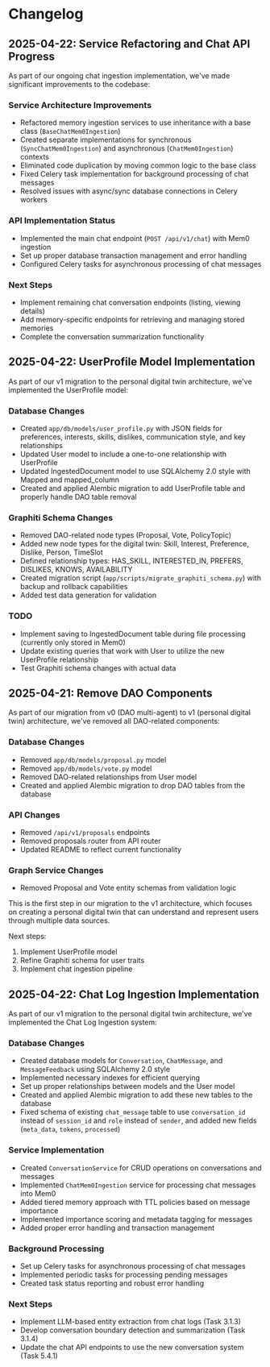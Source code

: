 # Changelog

## 2025-04-22: Service Refactoring and Chat API Progress

As part of our ongoing chat ingestion implementation, we've made significant improvements to the codebase:

### Service Architecture Improvements
- Refactored memory ingestion services to use inheritance with a base class (`BaseChatMem0Ingestion`)
- Created separate implementations for synchronous (`SyncChatMem0Ingestion`) and asynchronous (`ChatMem0Ingestion`) contexts
- Eliminated code duplication by moving common logic to the base class
- Fixed Celery task implementation for background processing of chat messages
- Resolved issues with async/sync database connections in Celery workers

### API Implementation Status
- Implemented the main chat endpoint (`POST /api/v1/chat`) with Mem0 ingestion
- Set up proper database transaction management and error handling
- Configured Celery tasks for asynchronous processing of chat messages

### Next Steps
- Implement remaining chat conversation endpoints (listing, viewing details)
- Add memory-specific endpoints for retrieving and managing stored memories
- Complete the conversation summarization functionality

## 2025-04-22: UserProfile Model Implementation

As part of our v1 migration to the personal digital twin architecture, we've implemented the UserProfile model:

### Database Changes
- Created `app/db/models/user_profile.py` with JSON fields for preferences, interests, skills, dislikes, communication style, and key relationships
- Updated User model to include a one-to-one relationship with UserProfile
- Updated IngestedDocument model to use SQLAlchemy 2.0 style with Mapped and mapped_column
- Created and applied Alembic migration to add UserProfile table and properly handle DAO table removal

### Graphiti Schema Changes
- Removed DAO-related node types (Proposal, Vote, PolicyTopic)
- Added new node types for the digital twin: Skill, Interest, Preference, Dislike, Person, TimeSlot
- Defined relationship types: HAS_SKILL, INTERESTED_IN, PREFERS, DISLIKES, KNOWS, AVAILABILITY
- Created migration script (`app/scripts/migrate_graphiti_schema.py`) with backup and rollback capabilities
- Added test data generation for validation

### TODO
- Implement saving to IngestedDocument table during file processing (currently only stored in Mem0)
- Update existing queries that work with User to utilize the new UserProfile relationship
- Test Graphiti schema changes with actual data

## 2025-04-21: Remove DAO Components

As part of our migration from v0 (DAO multi-agent) to v1 (personal digital twin) architecture, we've removed all DAO-related components:

### Database Changes
- Removed `app/db/models/proposal.py` model
- Removed `app/db/models/vote.py` model
- Removed DAO-related relationships from User model
- Created and applied Alembic migration to drop DAO tables from the database

### API Changes
- Removed `/api/v1/proposals` endpoints
- Removed proposals router from API router
- Updated README to reflect current functionality

### Graph Service Changes
- Removed Proposal and Vote entity schemas from validation logic

This is the first step in our migration to the v1 architecture, which focuses on creating a personal digital twin that can understand and represent users through multiple data sources.

Next steps:
1. Implement UserProfile model
2. Refine Graphiti schema for user traits
3. Implement chat ingestion pipeline

## 2025-04-22: Chat Log Ingestion Implementation

As part of our v1 migration to the personal digital twin architecture, we've implemented the Chat Log Ingestion system:

### Database Changes
- Created database models for `Conversation`, `ChatMessage`, and `MessageFeedback` using SQLAlchemy 2.0 style
- Implemented necessary indexes for efficient querying
- Set up proper relationships between models and the User model
- Created and applied Alembic migration to add these new tables to the database
- Fixed schema of existing `chat_message` table to use `conversation_id` instead of `session_id` and `role` instead of `sender`, and added new fields (`meta_data`, `tokens`, `processed`)

### Service Implementation
- Created `ConversationService` for CRUD operations on conversations and messages
- Implemented `ChatMem0Ingestion` service for processing chat messages into Mem0
- Added tiered memory approach with TTL policies based on message importance
- Implemented importance scoring and metadata tagging for messages
- Added proper error handling and transaction management

### Background Processing
- Set up Celery tasks for asynchronous processing of chat messages
- Implemented periodic tasks for processing pending messages
- Created task status reporting and robust error handling

### Next Steps
- Implement LLM-based entity extraction from chat logs (Task 3.1.3)
- Develop conversation boundary detection and summarization (Task 3.1.4)
- Update the chat API endpoints to use the new conversation system (Task 5.4.1) 